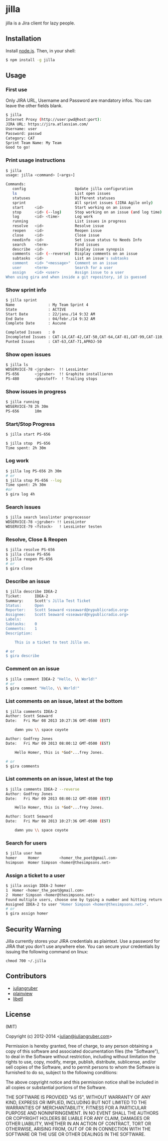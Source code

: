 # jilla

jilla is a Jira client for lazy people.

## Installation

Install [node.js](http://nodejs.org/). Then, in your shell:

```bash
$ npm install -g jilla
```

## Usage

### First use

Only JIRA URL, Username and Password are mandatory infos. 
You can leave the other fields blank.

```bash
$ jilla
Internet Proxy (http://user:pwd@host:port): 
JIRA URL: https://jira.atlassian.com/
Username: user
Password: passwd
Category: CAT
Sprint Team Name: My Team
Good to go!
```

### Print usage instructions

```bash
$ jilla
usage: jilla <command> [<args>]

Commands:
   config                      Update jilla configuration
   ls                          List open issues
   statuses                    Different statuses
   sprint                      All sprint issues (JIRA Agile only)
   start     <id>              Start working on an issue
   stop      <id> (--log)      Stop working on an issue (and log time)
   log       <id> <time>       Log work
   running                     List issues in progress
   resolve   <id>              Resolve issue
   reopen    <id>              Reopen issue
   close     <id>              Close issue
   needinfo  <id>              Set issue status to Needs Info
   search    <term>            Find issues
   describe  <id>              Display issue synopsis
   comments  <id> (--reverse)  Display comments on an issue
   subtasks  <id>              List an issue's subtasks
   comment   <id> "<message>"  Comment on an issue
   user      <term>            Search for a user
   assign    <id> <user>       Assign issue to a user
When using gira and when inside a git repository, id is guessed
```

### Show sprint info
```bash
$ jilla sprint
Name               : My Team Sprint 4
State              : ACTIVE
Start Date         : 22/janu./14 9:32 AM
End Date           : 04/febr./14 9:32 AM
Complete Date      : Aucune

Completed Issues   : 0
Incompleted Issues : CAT-14,CAT-42,CAT-50,CAT-64,CAT-81,CAT-99,CAT-110,CAT-122,OTHPROJ-10,OTHPROJ-75,OTHPROJ-82,OTHPROJ-83
Punted Issues      : CAT-63,CAT-71,APROJ-50
```


### Show open issues

```bash
$ jilla ls
WDSERVICE-78 <jgruber>  !! LessLinter
PS-656       <jgruber>  !! Graphite installieren
PS-480       <pkostoff>  ! Trailing stops
```

### Show issues in progress

```bash
$ jilla running
WDSERVICE-78 2h 30m
PS-656       10m
```

### Start/Stop Progress

```bash
$ jilla start PS-656
```

```bash
$ jilla stop  PS-656
Time spent: 2h 30m
```
### Log work

```bash
$ jilla log PS-656 2h 30m
# or
$ jilla stop PS-656 --log
Time spent: 2h 30m
#or
$ gira log 4h
```


### Search issues

```bash
$ jilla search lesslinter preprocessor
WDSERVICE-78 <jgruber> !! LessLinter
WDSERVICE-79 <fstock>   ! LessLinter testen
```

### Resolve, Close & Reopen

```bash
$ jilla resolve PS-656
$ jilla close PS-656
$ jilla reopen PS-656
# or
$ gira close
```

### Describe an issue

```bash
$ jilla describe IDEA-2
Ticket:      IDEA-2
Summary:     Scott's Jilla Test Ticket
Status:      Open
Reporter:    Scott Seaward <sseaward@nypublicradio.org>
Assignee:    Scott Seaward <sseaward@nypublicradio.org>
Labels:
Subtasks:    0
Comments:    1
Description:

    This is a ticket to test Jilla on.

# or
$ gira describe
```

### Comment on an issue

```bash
$ jilla comment IDEA-2 "Hello, \\ World!"
# or
$ gira comment "Hello, \\ World!"
```

### List comments on an issue, latest at the bottom

```bash
$ jilla comments IDEA-2
Author: Scott Seaward
Date:   Fri Mar 08 2013 10:27:36 GMT-0500 (EST)

    damn you \\ space coyote

Author: Godfrey Jones
Date:   Fri Mar 09 2013 08:00:12 GMT-0500 (EST)

    Hello Homer, this is *God*...frey Jones.

# or
$ gira comments
```

### List comments on an issue, latest at the top

```bash
$ jilla comments IDEA-2 --reverse
Author: Godfrey Jones
Date:   Fri Mar 09 2013 08:00:12 GMT-0500 (EST)

    Hello Homer, this is *God*...frey Jones.

Author: Scott Seaward
Date:   Fri Mar 08 2013 10:27:36 GMT-0500 (EST)

    damn you \\ space coyote

```

### Search for users

```bash
$ jilla user hom
homer     Homer         <homer_the_poet@gmail.com>
hsimpson  Homer Simpson <homer@thesimpsons.net>
```

### Assign a ticket to a user

```bash
$ jilla assign IDEA-2 homer
1  Homer <homer_the_poet@gmail.com>
2  Homer Simpson <homer@thesimpsons.net>
Found multiple users, choose one by typing a number and hitting return: 2
Assigned IDEA-2 to user "Homer Simpson <homer@thesimpsons.net>".
# or
$ gira assign homer
```

## Security Warning

Jilla currently stores your JIRA credentials as plaintext.
Use a password for JIRA that you don't use anywhere else.
You can secure your credentials by issuing the following command on linux:

```
chmod 700 ~/.jilla
```

## Contributors

* [juliangruber](https://github.com/juliangruber)
* [plainview](https://github.com/plainview)
* [libetl](https://github.com/libetl)

## License

(MIT)

Copyright (c) 2012-2014 &lt;julian@juliangruber.com&gt;

Permission is hereby granted, free of charge, to any person obtaining a copy of this software and associated documentation files (the "Software"), to deal in the Software without restriction, including without limitation the rights to use, copy, modify, merge, publish, distribute, sublicense, and/or sell copies of the Software, and to permit persons to whom the Software is furnished to do so, subject to the following conditions:

The above copyright notice and this permission notice shall be included in all copies or substantial portions of the Software.

THE SOFTWARE IS PROVIDED "AS IS", WITHOUT WARRANTY OF ANY KIND, EXPRESS OR IMPLIED, INCLUDING BUT NOT LIMITED TO THE WARRANTIES OF MERCHANTABILITY, FITNESS FOR A PARTICULAR PURPOSE AND NONINFRINGEMENT. IN NO EVENT SHALL THE AUTHORS OR COPYRIGHT HOLDERS BE LIABLE FOR ANY CLAIM, DAMAGES OR OTHER LIABILITY, WHETHER IN AN ACTION OF CONTRACT, TORT OR OTHERWISE, ARISING FROM, OUT OF OR IN CONNECTION WITH THE SOFTWARE OR THE USE OR OTHER DEALINGS IN THE SOFTWARE.

